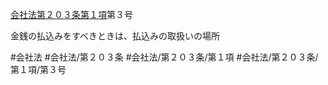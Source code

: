 [会社法第２０３条第１項](会社法＿＿＿＿第２０３条第１項)第３号

金銭の払込みをすべきときは、払込みの取扱いの場所


#会社法
#会社法/第２０３条
#会社法/第２０３条/第１項
#会社法/第２０３条/第１項/第３号
